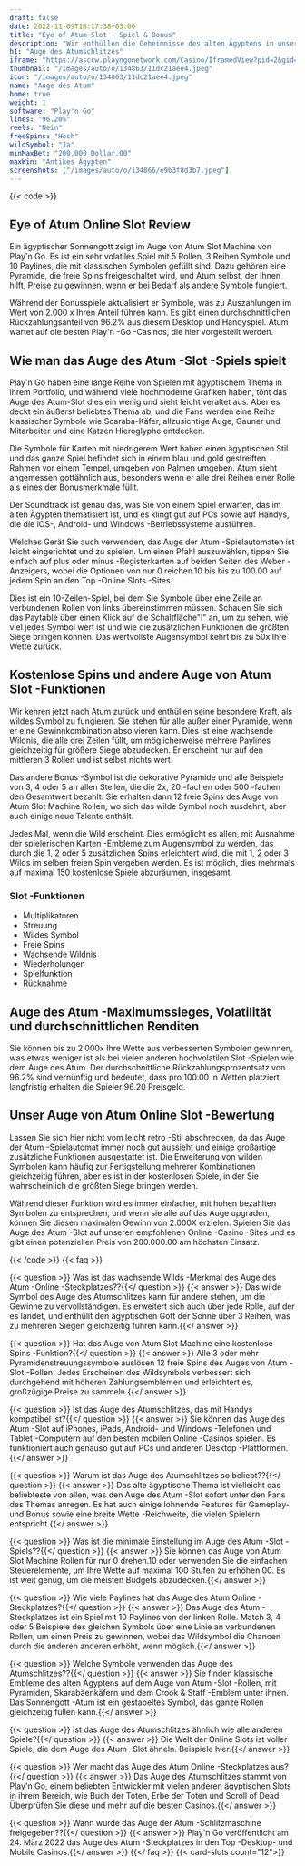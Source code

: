 ```yaml
---
draft: false
date: 2022-11-09T16:17:38+03:00
title: "Eye of Atum Slot - Spiel & Bonus"
description: "Wir enthüllen die Geheimnisse des alten Ägyptens in unserem Auge von Atum Online Slot Review. Wir betrachten auch die Funktionen und wo wir sie mit dem besten Casino -Bonus spielen können."
h1: "Auge des Atumschlitzes"
iframe: "https://asccw.playngonetwork.com/Casino/IframedView?pid=2&gid=eyeofatum&lang=en_US&practice=1&channel=desktop&div=flashobject&width=100%25&height=100%25&user=&password=&ctx=&demo=2&brand=&lobby=&rccurrentsessiontime=0&rcintervaltime=0&rcaccounthistoryurl=&rccontinueurl=&rcexiturl=&rchistoryurlmode=&autoplaylimits=0&autoplayreset=0&callback=flashCallback&rcmga=&resourcelevel=0&hasjackpots=False&country=&pauseplay=&playlimit=&selftest=&sessiontime=&showpoweredby=True"
thumbnail: "/images/auto/o/134863/11dc21aee4.jpeg"
icon: "/images/auto/o/134863/11dc21aee4.jpeg"
name: "Auge des Atum"
home: true
weight: 1
software: "Play'n Go"
lines: "96.20%"
reels: "Nein"
freeSpins: "Hoch"
wildSymbol: "Ja"
minMaxBet: "200.000 Dollar.00"
maxWin: "Antikes Ägypten"
screenshots: ["/images/auto/o/134866/e9b3f8d3b7.jpeg"]
---
```


{{< code >}}<h2>Eye of Atum Online Slot Review</h2><p>Ein ägyptischer Sonnengott zeigt im Auge von Atum Slot Machine von Play'n Go. Es ist ein sehr volatiles Spiel mit 5 Rollen, 3 Reihen Symbole und 10 Paylines, die mit klassischen Symbolen gefüllt sind. Dazu gehören eine Pyramide, die freie Spins freigeschaltet wird, und Atum selbst, der Ihnen hilft, Preise zu gewinnen, wenn er bei Bedarf als andere Symbole fungiert.</p><p>Während der Bonusspiele aktualisiert er Symbole, was zu Auszahlungen im Wert von 2.000 x Ihren Anteil führen kann. Es gibt einen durchschnittlichen Rückzahlungsanteil von 96.2% aus diesem Desktop und Handyspiel. Atum wartet auf die besten Play'n -Go -Casinos, die hier vorgestellt werden.</p><h2>Wie man das Auge des Atum -Slot -Spiels spielt</h2><p>Play'n Go haben eine lange Reihe von Spielen mit ägyptischem Thema in ihrem Portfolio, und während viele hochmoderne Grafiken haben, tönt das Auge des Atum-Slot dies ein wenig und sieht leicht veraltet aus. Aber es deckt ein äußerst beliebtes Thema ab, und die Fans werden eine Reihe klassischer Symbole wie Scaraba-Käfer, allzusichtige Auge, Gauner und Mitarbeiter und eine Katzen Hieroglyphe entdecken.</p><p>Die Symbole für Karten mit niedrigerem Wert haben einen ägyptischen Stil und das ganze Spiel befindet sich in einem blau und gold gestreiften Rahmen vor einem Tempel, umgeben von Palmen umgeben. Atum sieht angemessen gottähnlich aus, besonders wenn er alle drei Reihen einer Rolle als eines der Bonusmerkmale füllt.</p><p>Der Soundtrack ist genau das, was Sie von einem Spiel erwarten, das im alten Ägypten thematisiert ist, und es klingt gut auf PCs sowie auf Handys, die die iOS-, Android- und Windows -Betriebssysteme ausführen.</p><p>Welches Gerät Sie auch verwenden, das Auge der Atum -Spielautomaten ist leicht eingerichtet und zu spielen. Um einen Pfahl auszuwählen, tippen Sie einfach auf plus oder minus -Registerkarten auf beiden Seiten des Weber -Anzeigers, wobei die Optionen von nur 0 reichen.10 bis bis zu 100.00 auf jedem Spin an den Top -Online Slots -Sites.</p><p>Dies ist ein 10-Zeilen-Spiel, bei dem Sie Symbole über eine Zeile an verbundenen Rollen von links übereinstimmen müssen. Schauen Sie sich das Paytable über einen Klick auf die Schaltfläche"I" an, um zu sehen, wie viel jedes Symbol wert ist und wie die zusätzlichen Funktionen die größten Siege bringen können. Das wertvollste Augensymbol kehrt bis zu 50x Ihre Wette zurück.</p><h2>Kostenlose Spins und andere Auge von Atum Slot -Funktionen</h2><p>Wir kehren jetzt nach Atum zurück und enthüllen seine besondere Kraft, als wildes Symbol zu fungieren. Sie stehen für alle außer einer Pyramide, wenn er eine Gewinnkombination absolvieren kann. Dies ist eine wachsende Wildnis, die alle drei Zeilen füllt, um möglicherweise mehrere Paylines gleichzeitig für größere Siege abzudecken. Er erscheint nur auf den mittleren 3 Rollen und ist selbst nichts wert.</p><p>Das andere Bonus -Symbol ist die dekorative Pyramide und alle Beispiele von 3, 4 oder 5 an allen Stellen, die die 2x, 20 -fachen oder 500 -fachen den Gesamtwert bezahlt. Sie erhalten dann 12 freie Spins des Auge von Atum Slot Machine Rollen, wo sich das wilde Symbol noch ausdehnt, aber auch einige neue Talente enthält.</p><p>Jedes Mal, wenn die Wild erscheint. Dies ermöglicht es allen, mit Ausnahme der spielerischen Karten -Embleme zum Augensymbol zu werden, das durch die 1, 2 oder 5 zusätzlichen Spins erleichtert wird, die mit 1, 2 oder 3 Wilds im selben freien Spin vergeben werden. Es ist möglich, dies mehrmals auf maximal 150 kostenlose Spiele abzuräumen, insgesamt.</p><h3>
Slot -Funktionen</h3><ul>
<li></span>
Multiplikatoren</li>
<li></span>
Streuung</li>
<li></span>
Wildes Symbol</li>
<li></span>
Freie Spins</li>
<li></span>
Wachsende Wildnis</li>
<li></span>
Wiederholungen</li>
<li></span>
Spielfunktion</li>
<li></span>
Rücknahme</li></ul><h2>Auge des Atum -Maximumssieges, Volatilität und durchschnittlichen Renditen</h2><p>Sie können bis zu 2.000x Ihre Wette aus verbesserten Symbolen gewinnen, was etwas weniger ist als bei vielen anderen hochvolatilen Slot -Spielen wie dem Auge des Atum. Der durchschnittliche Rückzahlungsprozentsatz von 96.2% sind vernünftig und bedeutet, dass pro 100.00 in Wetten platziert, langfristig erhalten die Spieler 96.20 Preisgeld.</p><h2>Unser Auge von Atum Online Slot -Bewertung</h2><p>Lassen Sie sich hier nicht vom leicht retro -Stil abschrecken, da das Auge der Atum -Spielautomat immer noch gut aussieht und einige großartige zusätzliche Funktionen ausgestattet ist. Die Erweiterung von wilden Symbolen kann häufig zur Fertigstellung mehrerer Kombinationen gleichzeitig führen, aber es ist in der kostenlosen Spiele, in der Sie wahrscheinlich die größten Siege bringen werden.</p><p>Während dieser Funktion wird es immer einfacher, mit hohen bezahlten Symbolen zu entsprechen, und wenn sie alle auf das Auge upgraden, können Sie diesen maximalen Gewinn von 2.000X erzielen. Spielen Sie das Auge des Atum -Slot auf unseren empfohlenen Online -Casino -Sites und es gibt einen potenziellen Preis von 200.000.00 am höchsten Einsatz.</p>
{{< /code >}}
{{< faq >}}

{{< question >}} Was ist das wachsende Wilds -Merkmal des Auge des Atum -Online -Steckplatzes??{{</ question >}}
{{< answer >}} Das wilde Symbol des Auge des Atumschlitzes kann für andere stehen, um die Gewinne zu vervollständigen. Es erweitert sich auch über jede Rolle, auf der es landet, und enthüllt den ägyptischen Gott der Sonne über 3 Reihen, was zu mehreren Siegen gleichzeitig führen kann.{{</ answer >}}

{{< question >}} Hat das Auge von Atum Slot Machine eine kostenlose Spins -Funktion?{{</ question >}}
{{< answer >}} Alle 3 oder mehr Pyramidenstreuungssymbole auslösen 12 freie Spins des Auges von Atum -Slot -Rollen. Jedes Erscheinen des Wildsymbols verbessert sich durchgehend mit höheren Zahlungsemblemen und erleichtert es, großzügige Preise zu sammeln.{{</ answer >}}

{{< question >}} Ist das Auge des Atumschlitzes, das mit Handys kompatibel ist?{{</ question >}}
{{< answer >}} Sie können das Auge des Atum -Slot auf iPhones, iPads, Android- und Windows -Telefonen und Tablet -Computern auf den besten mobilen Online -Casinos spielen. Es funktioniert auch genauso gut auf PCs und anderen Desktop -Plattformen.{{</ answer >}}

{{< question >}} Warum ist das Auge des Atumschlitzes so beliebt??{{</ question >}}
{{< answer >}} Das alte ägyptische Thema ist vielleicht das beliebteste von allen, was den Auge des Atum -Slot sofort unter den Fans des Themas anregen. Es hat auch einige lohnende Features für Gameplay- und Bonus sowie eine breite Wette -Reichweite, die vielen Spielern entspricht.{{</ answer >}}

{{< question >}} Was ist die minimale Einstellung im Auge des Atum -Slot -Spiels??{{</ question >}}
{{< answer >}} Sie können das Auge von Atum Slot Machine Rollen für nur 0 drehen.10 oder verwenden Sie die einfachen Steuerelemente, um Ihre Wette auf maximal 100 Stufen zu erhöhen.00. Es ist weit genug, um die meisten Budgets abzudecken.{{</ answer >}}

{{< question >}} Wie viele Paylines hat das Auge des Atum Online -Steckplatzes?{{</ question >}}
{{< answer >}} Das Auge des Atum -Steckplatzes ist ein Spiel mit 10 Paylines von der linken Rolle. Match 3, 4 oder 5 Beispiele des gleichen Symbols über eine Linie an verbundenen Rollen, um einen Preis zu gewinnen, wobei das Wildsymbol die Chancen durch die anderen anderen erhöht, wenn möglich.{{</ answer >}}

{{< question >}} Welche Symbole verwenden das Auge des Atumschlitzes??{{</ question >}}
{{< answer >}} Sie finden klassische Embleme des alten Ägyptens auf dem Auge von Atum -Slot -Rollen, mit Pyramiden, Skarabäenkäfern und dem Crook & Staff -Emblem unter ihnen. Das Sonnengott -Atum ist ein gestapeltes Symbol, das ganze Rollen gleichzeitig füllen kann.{{</ answer >}}

{{< question >}} Ist das Auge des Atumschlitzes ähnlich wie alle anderen Spiele?{{</ question >}}
{{< answer >}} Die Welt der Online Slots ist voller Spiele, die dem Auge des Atum -Slot ähneln. Beispiele hier.{{</ answer >}}

{{< question >}} Wer macht das Auge des Atum Online -Steckplatzes aus?{{</ question >}}
{{< answer >}} Das Auge des Atumschlitzes stammt von Play'n Go, einem beliebten Entwickler mit vielen anderen ägyptischen Slots in ihrem Bereich, wie Buch der Toten, Erbe der Toten und Scroll of Dead. Überprüfen Sie diese und mehr auf die besten Casinos.{{</ answer >}}

{{< question >}} Wann wurde das Auge der Atum -Schlitzmaschine freigegeben??{{</ question >}}
{{< answer >}} Play'n Go veröffentlicht am 24. März 2022 das Auge des Atum -Steckplatzes in den Top -Desktop- und Mobile Casinos.{{</ answer >}}
{{</ faq >}}
{{< card-slots count="12">}}